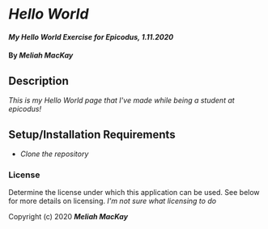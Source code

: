 # _Hello World_

#### _My Hello World Exercise for Epicodus, 1.11.2020_

#### By _**Meliah MacKay**_

## Description

_This is my Hello World page that I've made while being a student at epicodus!_

## Setup/Installation Requirements

* _Clone the repository_

### License

Determine the license under which this application can be used.  See below for more details on licensing.
*I'm not sure what licensing to do*

Copyright (c) 2020 **_Meliah MacKay_**